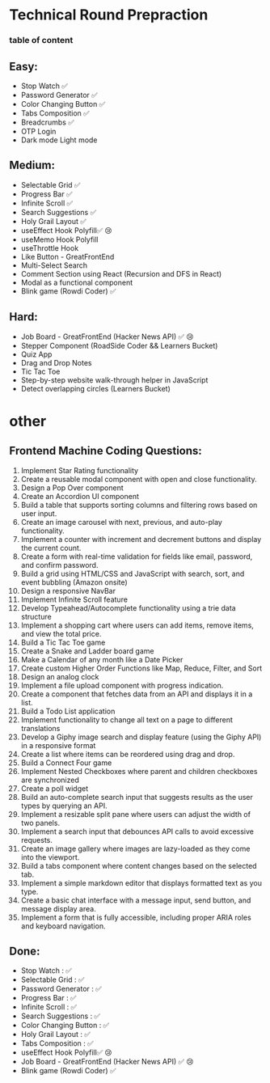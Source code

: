 # Technical Round Prepraction

### table of content

## Easy:
- Stop Watch ✅
- Password Generator ✅
- Color Changing Button ✅
- Tabs Composition ✅
- Breadcrumbs ✅
- OTP Login
- Dark mode Light mode

## Medium:

- Selectable Grid ✅
- Progress Bar ✅
- Infinite Scroll ✅
- Search Suggestions ✅
- Holy Grail Layout ✅
- useEffect Hook Polyfill✅ 😢
- useMemo Hook Polyfill
- useThrottle Hook
- Like Button - GreatFrontEnd
- Multi-Select Search
- Comment Section using React (Recursion and DFS in React)
- Modal as a functional component
- Blink game (Rowdi Coder) ✅

## Hard:

- Job Board - GreatFrontEnd (Hacker News API) ✅ 😢
- Stepper Component (RoadSide Coder && Learners Bucket)
- Quiz App
- Drag and Drop Notes
- Tic Tac Toe
- Step-by-step website walk-through helper in JavaScript
- Detect overlapping circles (Learners Bucket)

# other

## Frontend Machine Coding Questions:

1. Implement Star Rating functionality
2. Create a reusable modal component with open and close functionality.
3. Design a Pop Over component
4. Create an Accordion UI component
5. Build a table that supports sorting columns and filtering rows based on user input.
6. Create an image carousel with next, previous, and auto-play functionality.
7. Implement a counter with increment and decrement buttons and display the current count.
8. Create a form with real-time validation for fields like email, password, and confirm password.
9. Build a grid using HTML/CSS and JavaScript with search, sort, and event bubbling (Amazon onsite)
10. Design a responsive NavBar
11. Implement Infinite Scroll feature
12. Develop Typeahead/Autocomplete functionality using a trie data structure
13. Implement a shopping cart where users can add items, remove items, and view the total price.
14. Build a Tic Tac Toe game
15. Create a Snake and Ladder board game
16. Make a Calendar of any month like a Date Picker
17. Create custom Higher Order Functions like Map, Reduce, Filter, and Sort
18. Design an analog clock
19. Implement a file upload component with progress indication.
20. Create a component that fetches data from an API and displays it in a list.
21. Build a Todo List application
22. Implement functionality to change all text on a page to different translations
23. Develop a Giphy image search and display feature (using the Giphy API) in a responsive format
24. Create a list where items can be reordered using drag and drop.
25. Build a Connect Four game
26. Implement Nested Checkboxes where parent and children checkboxes are synchronized
27. Create a poll widget
28. Build an auto-complete search input that suggests results as the user types by querying an API.
29. Implement a resizable split pane where users can adjust the width of two panels.
30. Implement a search input that debounces API calls to avoid excessive requests.
31. Create an image gallery where images are lazy-loaded as they come into the viewport.
32. Build a tabs component where content changes based on the selected tab.
33. Implement a simple markdown editor that displays formatted text as you type.
34. Create a basic chat interface with a message input, send button, and message display area.
35. Implement a form that is fully accessible, including proper ARIA roles and keyboard navigation.

## Done:

- Stop Watch : ✅
- Selectable Grid : ✅
- Password Generator : ✅
- Progress Bar : ✅
- Infinite Scroll : ✅
- Search Suggestions : ✅
- Color Changing Button : ✅
- Holy Grail Layout : ✅
- Tabs Composition : ✅
- useEffect Hook Polyfill✅ 😢
- Job Board - GreatFrontEnd (Hacker News API) ✅ 😢
- Blink game (Rowdi Coder) ✅
